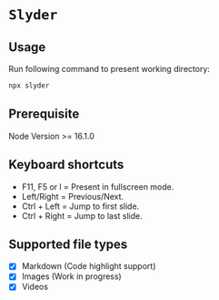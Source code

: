 # `Slyder`

## Usage
Run following command to present working directory:
```sh
npx slyder
```

## Prerequisite
Node Version >= 16.1.0

## Keyboard shortcuts
- F11, F5 or l = Present in fullscreen mode.
- Left/Right = Previous/Next.
- Ctrl + Left = Jump to first slide.
- Ctrl + Right = Jump to last slide.

## Supported file types
* [x] Markdown (Code highlight support)
* [x] Images (Work in progress)
* [x] Videos